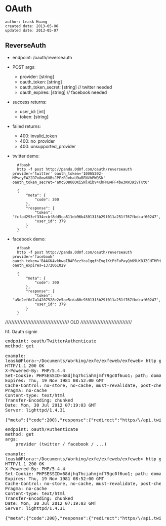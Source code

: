 # OAuth
    author: Leask Huang
    created date: 2013-05-06
    updated date: 2013-05-07


## ReverseAuth
* endpoint: /oauth/reverseauth
* POST args:
    - provider: [string]
    - oauth_token: [string]
    - oauth_token_secret: [string] // twitter needed
    - oauth_expires: [string] // facebook needed
* success returns:
    - user_id: [int]
    - token: [string]
* failed returns:
    - 400: invalid_token
    - 400: no_provider
    - 400: unsupported_provider
* twitter demo:

        #!bash
        http -f post http://panda.0d0f.com/oauth/reverseauth provider='twitter' oauth_token='10065202-MPscyFW22D7v8ow68BsJPFzRJvbaU9aBENVhPWQSk' oauth_token_secret='aMcSO80OOKiSNlHibV4KhFMu4FF4bw3KW39ivTKt0'

        {
            "meta": {
                "code": 200
            },
            "response": {
                "token": "fcfad293ef334ecbf8dd5ca811eb96b4301313b29f011a251f767fbdcaf60247",
                "user_id": 379
            }
        }

* facebook demo:

        #!bash
        http -f post http://panda.0d0f.com/oauth/reverseauth provider='facebook' oauth_token='BAAGK4vkbwaIBAP8zzYca1gqfhEvg1KtPtFuPayQb69UK8JZCHTMPHS6KCUdUDeS9JlSJzwWeSlkImNNGXidBt0TbCDZBx3E1O2fSUtroJpCmbNlw3ZAi9rKXiFzI0XnHIbXb6qZAeKSpBjsuTeF7BuQtPqvTjKN1bKGpkgQp3GGyQh9kl8HXYjWdtawz0kEjXHZCBEEGV8DlW0ZCkf3fO6' oauth_expires=1372061029

        {
            "meta": {
                "code": 200
            },
            "response": {
                "token": "a5e2ef0d7a14207528e2e5ae5cda80c9301313b29f011a251f767fbdcaf60247",
                "user_id": 379
            }
        }














///////////////////////////////////////// OLD /////////////////////////////////


h1. Oauth signin

<pre>
endpoint: oauth/TwitterAuthenticate
method: get

example:
leask@Flora:~/Documents/Working/exfe/exfeweb/exfeweb> http get local.exfe.com/oauth/TwitterAuthenticate
HTTP/1.1 200 OK
X-Powered-By: PHP/5.4.4
Set-Cookie: PHPSESSID=68djhq7hciahmjmf79gc0f6uo1; path; domain=.exfe.com
Expires: Thu, 19 Nov 1981 08:52:00 GMT
Cache-Control: no-store, no-cache, must-revalidate, post-check=0, pre-check=0
Pragma: no-cache
Content-type: text/html
Transfer-Encoding: chunked
Date: Mon, 30 Jul 2012 07:19:03 GMT
Server: lighttpd/1.4.31

{"meta":{"code":200},"response":{"redirect":"https/\/api.twitter.com\/oauth\/authenticate?oauth_token=eaIszDapB6I8UvjfDf0pGOOmEnGZUNqMeIa5Xs6HYs"}}
</pre>


<pre>
endpoint: oauth/Authenticate
method: get
args:
    provider (twitter / facebook / ...)

example:
leask@Flora:~/Documents/Working/exfe/exfeweb/exfeweb> http get local.exfe.com/oauth/Authenticate?provider=twitter
HTTP/1.1 200 OK
X-Powered-By: PHP/5.4.4
Set-Cookie: PHPSESSID=68djhq7hciahmjmf79gc0f6uo1; path; domain=.exfe.com
Expires: Thu, 19 Nov 1981 08:52:00 GMT
Cache-Control: no-store, no-cache, must-revalidate, post-check=0, pre-check=0
Pragma: no-cache
Content-type: text/html
Transfer-Encoding: chunked
Date: Mon, 30 Jul 2012 07:19:03 GMT
Server: lighttpd/1.4.31

{"meta":{"code":200},"response":{"redirect":"https/\/api.twitter.com\/oauth\/authenticate?oauth_token=eaIszDapB6I8UvjfDf0pGOOmEnGZUNqMeIa5Xs6HYs"}}
</pre>
